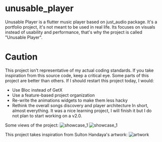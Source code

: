 # unusable_player
Unusable Player is a flutter music player based on just_audio package.
It's a portfolio project, it's not meant to be used in real life.
Its focuses on visuals instead of usability and performance, that's why the project is called "Unusable Player".

# Caution
This project isn't representative of my actual coding standards.
If you take inspiration from this source code, keep a critical eye. Some parts of this project are better than others.
If I should restart this project today, I would:
- Use Bloc instead of GetX
- Use a feature-based project organization
- Re-write the animations widgets to make them less hacky
- Rethink the overall songs discovery and player architecture
In short, almost everything. It was a nice learning project, I will finish it but I do not plan to start working on a v2.0.

Some views of the project:
![showcase_1](readme/up_showcase_1.jpg)
![showcase_1](readme/up_showcase_2.jpg)

This project takes inspiration from Sulton Handaya's artwork:
![artwork](readme/original_artwork_by_sulton_handaya.webp)

